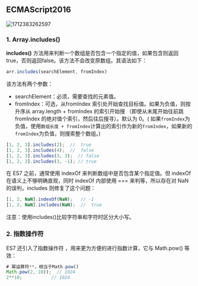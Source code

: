 ## ECMAScript2016

![1712383262597](C:\Users\Administrator\AppData\Roaming\Typora\typora-user-images\1712383262597.png)

### 1. Array.includes()

**includes()** 方法用来判断一个数组是否包含一个指定的值，如果包含则返回 true，否则返回false。该方法不会改变原数组。其语法如下：

```js
arr.includes(searchElement, fromIndex)
```

该方法有两个参数：

- searchElement：必须，需要查找的元素值。
- fromIndex：可选，从fromIndex 索引处开始查找目标值。如果为负值，则按升序从 array.length + fromIndex 的索引开始搜 （即使从末尾开始往前跳 fromIndex 的绝对值个索引，然后往后搜寻）。默认为 0。( 如果`fromIndex`为负值，使用`数组长度 + fromIndex`计算出的索引作为新的`fromIndex`，如果新的`fromIndex`为负值，则搜索整个数组。)

```js
[1, 2, 3].includes(2);  //  true
[1, 2, 3].includes(4);  //  false
[1, 2, 3].includes(3, 3);  // false
[1, 2, 3].includes(3, -1); // true
```

在 ES7 之前，通常使用 indexOf 来判断数组中是否包含某个指定值。但 indexOf 在语义上不够明确直观，同时 indexOf 内部使用 === 来判等，所以存在对 NaN 的误判，includes 则修复了这个问题：

```js
[1, 2, NaN].indexOf(NaN);   // -1
[1, 2, NaN].includes(NaN);  //  true
```

注意：使用includes()比较字符串和字符时区分大小写。

### 2. 指数操作符

ES7 还引入了指数操作符 ，用来更为方便的进行指数计算，它与 Math.pow() 等效：

```js
# 幂运算符**，相当于Math.pow()
Math.pow(2, 10));  // 1024
2**10;           // 1024
```